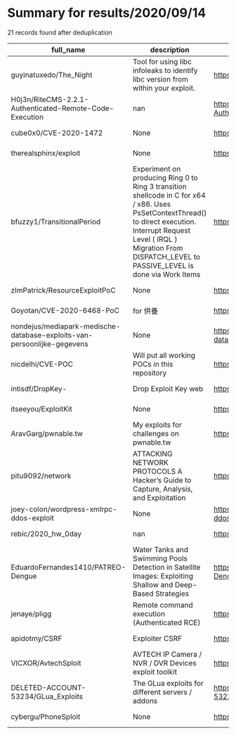 
# Summary for results/2020/09/14
    
21 records found after deduplication

| full_name | description | html_url | matched_list | matched_count | pushed_at | size | stargazers_count | language | forks_count |
|-------------------------------------------------------------------------|-----------------------------------------------------------------------------------------------------------------------------------------------------------------------------------------------------------------------------------------|--------------------------------------------------------------------------------------------|---------------------------|-----------------|---------------------------|--------|--------------------|------------------|---------------|
| guyinatuxedo/The_Night | Tool for using libc infoleaks to identify libc version from within your exploit. | https://github.com/guyinatuxedo/The_Night | ['exploit'] | 1 | 2020-09-14 21:02:17+00:00 | 2606 | 8 | Python | 0 |
| H0j3n/RiteCMS-2.2.1-Authenticated-Remote-Code-Execution | nan | https://github.com/H0j3n/RiteCMS-2.2.1-Authenticated-Remote-Code-Execution | ['remote code execution'] | 1 | 2020-09-14 08:42:53+00:00 | 3 | 1 | Python | 0 |
| cube0x0/CVE-2020-1472 | None | https://github.com/cube0x0/CVE-2020-1472 | ['cve-2'] | 1 | 2020-09-14 16:53:07+00:00 | 18 | 34 | Python | 10 |
| therealsphinx/exploit | None | https://github.com/therealsphinx/exploit | ['exploit'] | 1 | 2020-09-14 15:31:39+00:00 | 0 | 0 | | 0 |
| bfuzzy1/TransitionalPeriod | Experiment on producing Ring 0 to Ring 3 transition shellcode in C for x64 / x86. Uses PsSetContextThread() to direct execution. Interrupt Request Level ( IRQL ) Migration From DISPATCH_LEVEL to PASSIVE_LEVEL is done via Work Items | https://github.com/bfuzzy1/TransitionalPeriod | ['shellcode'] | 1 | 2020-09-14 13:20:46+00:00 | 20 | 8 | nan | 12 |
| zImPatrick/ResourceExploitPoC | None | https://github.com/zImPatrick/ResourceExploitPoC | ['exploit'] | 1 | 2020-09-14 13:43:15+00:00 | 17467 | 0 | Java | 0 |
| Goyotan/CVE-2020-6468-PoC | for 供養 | https://github.com/Goyotan/CVE-2020-6468-PoC | ['cve poc', 'cve-2'] | 2 | 2020-09-14 12:47:10+00:00 | 3 | 10 | HTML | 6 |
| nondejus/mediapark-medische-database-exploits-van-persoonlijke-gegevens | None | https://github.com/nondejus/mediapark-medische-database-exploits-van-persoonlijke-gegevens | ['exploit'] | 1 | 2020-09-14 11:33:25+00:00 | 0 | 0 | | 0 |
| nicdelhi/CVE-POC | Will put all working POCs in this repository | https://github.com/nicdelhi/CVE-POC | ['cve poc'] | 1 | 2020-09-14 09:50:08+00:00 | 4 | 0 | Python | 0 |
| intisdf/DropKey- | Drop Exploit Key web | https://github.com/intisdf/DropKey- | ['exploit'] | 1 | 2020-09-14 08:52:59+00:00 | 0 | 0 | | 0 |
| itseeyou/ExploitKit | None | https://github.com/itseeyou/ExploitKit | ['exploit'] | 1 | 2020-09-14 07:43:15+00:00 | 483 | 0 | HTML | 0 |
| AravGarg/pwnable.tw | My exploits for challenges on pwnable.tw | https://github.com/AravGarg/pwnable.tw | ['exploit'] | 1 | 2020-09-14 20:18:50+00:00 | 28315 | 0 | Python | 1 |
| pitu9092/network | ATTACKING NETWORK PROTOCOLS A Hacker’s Guide to Capture, Analysis, and Exploitation | https://github.com/pitu9092/network | ['exploit'] | 1 | 2020-09-14 06:10:10+00:00 | 0 | 0 | | 0 |
| joey-colon/wordpress-xmlrpc-ddos-exploit | None | https://github.com/joey-colon/wordpress-xmlrpc-ddos-exploit | ['exploit'] | 1 | 2020-09-14 04:15:16+00:00 | 1 | 0 | PHP | 0 |
| rebic/2020_hw_0day | nan | https://github.com/rebic/2020_hw_0day | ['0day'] | 1 | 2020-09-14 00:48:40+00:00 | 0 | 0 | nan | 0 |
| EduardoFernandes1410/PATREO-Dengue | Water Tanks and Swimming Pools Detection in Satellite Images: Exploiting Shallow and Deep-Based Strategies | https://github.com/EduardoFernandes1410/PATREO-Dengue | ['exploit'] | 1 | 2020-09-14 01:37:20+00:00 | 78 | 0 | Jupyter Notebook | 0 |
| jenaye/pligg | Remote command execution (Authenticated RCE) | https://github.com/jenaye/pligg | ['rce'] | 1 | 2020-09-14 09:45:37+00:00 | 360 | 6 | nan | 3 |
| apidotmy/CSRF | Exploiter CSRF | https://github.com/apidotmy/CSRF | ['exploit'] | 1 | 2020-09-14 12:06:16+00:00 | 17821 | 0 | PHP | 0 |
| VICXOR/AvtechSploit | AVTECH IP Camera / NVR / DVR Devices exploit toolkit | https://github.com/VICXOR/AvtechSploit | ['exploit', 'sploit'] | 2 | 2020-09-14 17:39:23+00:00 | 28 | 1 | C# | 0 |
| DELETED-ACCOUNT-53234/GLua_Exploits | The GLua exploits for different servers / addons | https://github.com/DELETED-ACCOUNT-53234/GLua_Exploits | ['exploit'] | 1 | 2020-09-14 16:35:32+00:00 | 3 | 1 | Lua | 0 |
| cybergu/PhoneSploit | None | https://github.com/cybergu/PhoneSploit | ['sploit'] | 1 | 2020-09-14 19:20:23+00:00 | 0 | 0 | | 0 |
